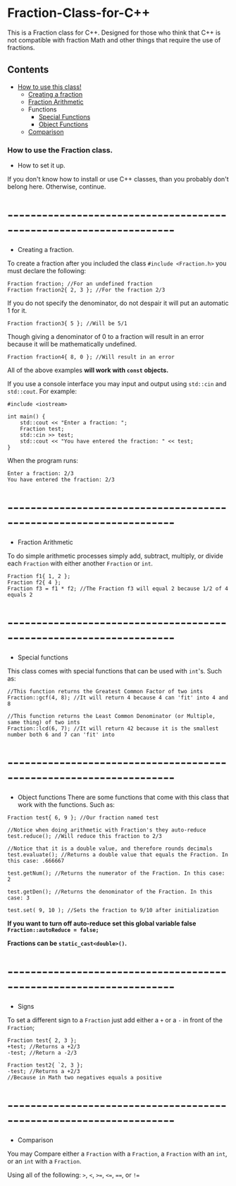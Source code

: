 # Fraction-Class-for-C++
This is a Fraction class for C++.
Designed for those who think that C++ is not compatible with fraction Math and
other things that require the use of fractions.

## Contents
- [How to use this class!](#how-to-use-the-fraction-class)
	- [Creating a fraction]()
	- [Fraction Arithmetic]()
	- Functions
		- [Special Functions]()
		- [Object Functions]()
	- [Comparison]()


### How to use the Fraction class.
- How to set it up.

If you don't know how to install or use C++ classes, than you probably don't belong here.
Otherwise, continue.
# -------------------------------------------------------------------
- Creating a fraction.

To create a fraction after you included the class `#include <Fraction.h>` you must declare the following:
```
Fraction fraction; //For an undefined fraction
Fraction fraction2{ 2, 3 }; //For the fraction 2/3
```
If you do not specify the denominator, do not despair it will put an automatic 1 for it.
```
Fraction fraction3{ 5 }; //Will be 5/1
```
Though giving a denominator of 0 to a fraction will result in an error because it will be mathematically undefined.
```
Fraction fraction4{ 8, 0 }; //Will result in an error
```
All of the above examples **will work with `const` objects.**

If you use a console interface you may input and output using `std::cin` and `std::cout`.
For example:
```
#include <iostream>

int main() {
	std::cout << "Enter a fraction: ";
	Fraction test;
	std::cin >> test;
	std::cout << "You have entered the fraction: " << test;
}
```
When the program runs:
```
Enter a fraction: 2/3
You have entered the fraction: 2/3
```
# -------------------------------------------------------------------
- Fraction Arithmetic

To do simple arithmetic processes simply add, subtract, multiply, or divide each `Fraction` with either another `Fraction` or `int`.
```
Fraction f1{ 1, 2 };
Fraction f2{ 4 };
Fraction f3 = f1 * f2; //The Fraction f3 will equal 2 because 1/2 of 4 equals 2
```
# -------------------------------------------------------------------
- Special functions

This class comes with special functions that can be used with `int`'s.
Such as:
```
//This function returns the Greatest Common Factor of two ints
Fraction::gcf(4, 8); //It will return 4 because 4 can 'fit' into 4 and 8

//This function returns the Least Common Denominator (or Multiple, same thing) of two ints
Fraction::lcd(6, 7); //It will return 42 because it is the smallest number both 6 and 7 can 'fit' into
```

# -------------------------------------------------------------------
- Object functions
There are some functions that come with this class that work with the functions.
Such as:
```
Fraction test{ 6, 9 }; //Our fraction named test

//Notice when doing arithmetic with Fraction's they auto-reduce 
test.reduce(); //Will reduce this fraction to 2/3

//Notice that it is a double value, and therefore rounds decimals
test.evaluate(); //Returns a double value that equals the Fraction. In this case: .666667

test.getNum(); //Returns the numerator of the Fraction. In this case: 2

test.getDen(); //Returns the denominator of the Fraction. In this case: 3

test.set( 9, 10 ); //Sets the fraction to 9/10 after initialization
```
**If you want to turn off auto-reduce set this global variable false `Fraction::autoReduce = false;`**

**Fractions can be `static_cast<double>()`.**

# -------------------------------------------------------------------
- Signs

To set a different sign to a `Fraction` just add either a `+` or a `-` in front of the `Fraction`;
```
Fraction test{ 2, 3 };
+test; //Returns a +2/3
-test; //Return a -2/3

Fraction test2{ `2, 3 };
-test; //Returns a +2/3
//Because in Math two negatives equals a positive
```

# -------------------------------------------------------------------
- Comparison

You may Compare either a `Fraction` with a `Fraction`, a `Fraction` with an `int`, or an `int` with a `Fraction`.

Using all of the following: `>`, `<`, `>=`, `<=`, `==`, or `!=`
